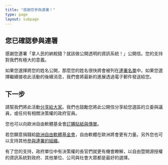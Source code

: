 ```yaml
---
title: "感謝您參與連署！"
type: page
layout: subpage
---
```


## 您已確認參與連署

感謝您連署「拿人民的納稅錢？就該做公開透明的資訊系統！」公開信。您的支持對我們有極大的意義。

如果您選擇將您的姓名公開，那麼您的姓名很快將會被列在[連署名單](../all-signatures)中。如果您選擇繼續接收此活動的後續消息，我們會將最新的進展透過電子郵件發送給您。

## 下一步

請幫我們將此活動[分享給大家](../../#spread)。我們也鼓勵您將此公開信分享給您選區的立委與議員，或任何有相關決策權的政府官員。

您也可以向歐洲自由軟體基金會[訂購貼紙與傳單](https://fossasia.org/promo#pmpc)。

若您願意捐錢給[歐洲自由軟體基金會](https://fossasia.org/donate/?pmpc)，自由軟體在歐洲將會更有力量。另外您也可以支持其他[參與連署的組織](../../#organisations)。

有了您的支持，政府單位中有決策權的長官們就更有機會瞭解，以自由暨開源授權的資訊系統對政府、其他單位、公司與社會大眾都是最好的選擇。
